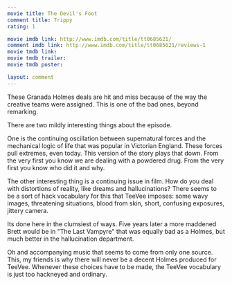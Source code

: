 ```yaml
---
movie title: The Devil's Foot
comment title: Trippy
rating: 1

movie imdb link: http://www.imdb.com/title/tt0685621/
comment imdb link: http://www.imdb.com/title/tt0685621/reviews-1
movie tmdb link: 
movie tmdb trailer: 
movie tmdb poster: 

layout: comment
---
```


These Granada Holmes deals are hit and miss because of the way the creative teams were assigned. This is one of the bad ones, beyond remarking.

There are two mildly interesting things about the episode.

One is the continuing oscillation between supernatural forces and the mechanical logic of life that was popular in Victorian England. These forces pull extremes, even today. This version of the story plays that down. From the very first you know we are dealing with a powdered drug. From the very first you know who did it and why.

The other interesting thing is a continuing issue in film. How do you deal with distortions of reality, like dreams and hallucinations? There seems to be a sort of hack vocabulary for this that TeeVee imposes: some wavy images, threatening situations, blood from skin, short, confusing exposures, jittery camera.

Its done here in the clumsiest of ways. Five years later a more maddened Brett would be in "The Last Vampyre" that was equally bad as a Holmes, but much better in the hallucination department.

Oh and accompanying music that seems to come from only one source. This, my friends is why there will never be a decent Holmes produced for TeeVee. Whenever these choices have to be made, the TeeVee vocabulary is just too hackneyed and ordinary.